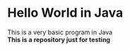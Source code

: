 # Hello World in Java
This is a very basic program in Java
<br>
**This is a repository just for testing**

